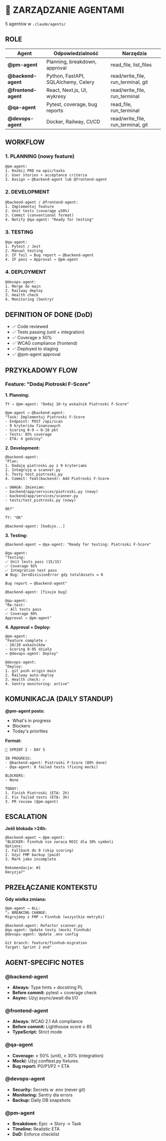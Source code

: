 # 🤖 ZARZĄDZANIE AGENTAMI

5 agentów w `.claude/agents/`

## ROLE

| Agent | Odpowiedzialność | Narzędzia |
|-------|------------------|-----------|
| **@pm-agent** | Planning, breakdown, approval | read_file, list_files |
| **@backend-agent** | Python, FastAPI, SQLAlchemy, Celery | read/write_file, run_terminal, git |
| **@frontend-agent** | React, Next.js, UI, wykresy | read/write_file, run_terminal |
| **@qa-agent** | Pytest, coverage, bug reports | read_file, run_terminal |
| **@devops-agent** | Docker, Railway, CI/CD | read/write_file, run_terminal, git |

## WORKFLOW

### 1. PLANNING (nowy feature)
```
@pm-agent:
1. Rozbij PRD na epic/tasks
2. User stories + acceptance criteria
3. Assign → @backend-agent lub @frontend-agent
```

### 2. DEVELOPMENT
```
@backend-agent / @frontend-agent:
1. Implementuj feature
2. Unit tests (coverage ≥50%)
3. Commit (conventional format)
4. Notify @qa-agent: "Ready for testing"
```

### 3. TESTING
```
@qa-agent:
1. Pytest / Jest
2. Manual testing
3. IF fail → Bug report → @backend-agent
4. IF pass → Approval → @pm-agent
```

### 4. DEPLOYMENT
```
@devops-agent:
1. Merge do main
2. Railway deploy
3. Health check
4. Monitoring (Sentry)
```

## DEFINITION OF DONE (DoD)

- ✅ Code reviewed
- ✅ Tests passing (unit + integration)
- ✅ Coverage ≥ 50%
- ✅ WCAG compliance (frontend)
- ✅ Deployed to staging
- ✅ @pm-agent approval

## PRZYKŁADOWY FLOW

### Feature: "Dodaj Piotroski F-Score"

**1. Planning:**
```
TY → @pm-agent: "Dodaj 10-ty wskaźnik Piotroski F-Score"

@pm-agent → @backend-agent:
"Task: Implementuj Piotroski F-Score
- Endpoint: POST /api/scan
- 9 kryteriów finansowych
- Scoring 0-9 → 0-10 pkt
- Tests: 85% coverage
- ETA: 4 godziny"
```

**2. Development:**
```
@backend-agent:
"Plan:
1. Dodaję piotroski.py z 9 kryteriami
2. Integruję w scanner.py
3. Testy test_piotroski.py
4. Commit: feat(backend): Add Piotroski F-Score

⚠️ UWAGA: Zmieniam:
- backend/app/services/piotroski.py (nowy)
- backend/app/services/scanner.py
- tests/test_piotroski.py (nowy)

OK?"

TY: "OK"

@backend-agent: [koduje...]
```

**3. Testing:**
```
@backend-agent → @qa-agent: "Ready for testing: Piotroski F-Score"

@qa-agent:
"Testing:
✅ Unit tests pass (15/15)
✅ Coverage 92%
✅ Integration test pass
❌ Bug: ZeroDivisionError gdy totalAssets = 0

Bug report → @backend-agent"

@backend-agent: [fixuje bug]

@qa-agent:
"Re-test:
✅ All tests pass
✅ Coverage 94%
Approval → @pm-agent"
```

**4. Approval + Deploy:**
```
@pm-agent:
"Feature complete ✓
- 10/10 wskaźników
- Scoring 0-95 działa
→ @devops-agent: Deploy"

@devops-agent:
"Deploy:
1. git push origin main
2. Railway auto-deploy
3. Health check: ✓
4. Sentry monitoring: active"
```

## KOMUNIKACJA (DAILY STANDUP)

**@pm-agent posts:**
- What's in progress
- Blockers
- Today's priorities

**Format:**
```
🎯 SPRINT 2 - DAY 5

IN PROGRESS:
- @backend-agent: Piotroski F-Score (80% done)
- @qa-agent: 8 failed tests (fixing mocki)

BLOCKERS:
- None

TODAY:
1. Finish Piotroski (ETA: 2h)
2. Fix failed tests (ETA: 3h)
3. PR review (@pm-agent)
```

## ESCALATION

**Jeśli blokada >24h:**
```
@backend-agent → @pm-agent:
"BLOCKER: Finnhub nie zwraca ROIC dla 30% symboli
Options:
1. Fallback do 0 (skip scoring)
2. Użyć FMP backup (paid)
3. Mark jako incomplete

Rekomendacja: #1
Decyzja?"
```

## PRZEŁĄCZANIE KONTEKSTU

**Gdy wielka zmiana:**
```
@pm-agent → ALL:
"⚠️ BREAKING CHANGE:
Migrujemy z FMP → Finnhub (wszystkie metryki)

@backend-agent: Refactor scanner.py
@qa-agent: Update testy (mocki Finnhub)
@devops-agent: Update .env config

Git branch: feature/finnhub-migration
Target: Sprint 2 end"
```

## AGENT-SPECIFIC NOTES

### @backend-agent
- **Always:** Type hints + docstring PL
- **Before commit:** pytest + coverage check
- **Async:** Użyj async/await dla I/O

### @frontend-agent
- **Always:** WCAG 2.1 AA compliance
- **Before commit:** Lighthouse score ≥ 85
- **TypeScript:** Strict mode

### @qa-agent
- **Coverage:** ≥ 50% (unit), ≥ 30% (integration)
- **Mocki:** Użyj conftest.py fixtures
- **Bug report:** P0/P1/P2 + ETA

### @devops-agent
- **Security:** Secrets w .env (never git)
- **Monitoring:** Sentry dla errors
- **Backup:** Daily DB snapshots

### @pm-agent
- **Breakdown:** Epic → Story → Task
- **Timeline:** Realistic ETA
- **DoD:** Enforce checklist